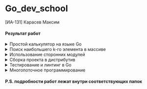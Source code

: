 # Go_dev_school
[ИА-131] Карасев Максим
#### Результат работ
<details><summary>Простой калькулятор на языке Go</summary>
  
  <img src = "https://github.com/100thKing/Go_DEV_School/blob/main/1.%20%D0%9F%D1%80%D0%BE%D1%81%D1%82%D0%BE%D0%B9%20%D0%BA%D0%B0%D0%BB%D1%8C%D0%BA%D1%83%D0%BB%D1%8F%D1%82%D0%BE%D1%80%20%D0%BD%D0%B0%20%D1%8F%D0%B7%D1%8B%D0%BA%D0%B5%20Go/source/Pasted%20image.png">
</details>

<details><summary>Поиск наибольшего k-го элемента в массиве</summary>
  <img src = "https://github.com/100thKing/Go_DEV_School/blob/main/2.%20%D0%9F%D0%BE%D0%B8%D1%81%D0%BA%20%D0%BD%D0%B0%D0%B8%D0%B1%D0%BE%D0%BB%D1%8C%D1%88%D0%B5%D0%B3%D0%BE%20k-%D0%B3%D0%BE%20%D1%8D%D0%BB%D0%B5%D0%BC%D0%B5%D0%BD%D1%82%D0%B0%20%D0%B2%20%D0%BC%D0%B0%D1%81%D1%81%D0%B8%D0%B2%D0%B5/source/Pasted%20image.png">
</details>

<details><summary>Использование сторонних модулей</summary>
  <img src = "https://github.com/100thKing/Go_DEV_School/blob/main/3.%20%D0%98%D1%81%D0%BF%D0%BE%D0%BB%D1%8C%D0%B7%D0%BE%D0%B2%D0%B0%D0%BD%D0%B8%D0%B5%20%D1%81%D1%82%D0%BE%D1%80%D0%BE%D0%BD%D0%BD%D0%B8%D1%85%20%D0%BC%D0%BE%D0%B4%D1%83%D0%BB%D0%B5%D0%B9/source/Pasted%20image.png">
</details>

</details>
<details><summary>Сборка проекта в дистрибутив</summary>
    <details><summary>Tool_compile</summary>
    </details>
    <details><summary>Tags</summary>
      <img src = "https://github.com/100thKing/Go_DEV_School/blob/main/4.%20%D0%A1%D0%B1%D0%BE%D1%80%D0%BA%D0%B0%20%D0%BF%D1%80%D0%BE%D0%B5%D0%BA%D1%82%D0%B0%20%D0%B2%20%D0%B4%D0%B8%D1%81%D1%82%D1%80%D0%B8%D0%B1%D1%83%D1%82%D0%B8%D0%B2/Tags/source/Pasted%20image.png">
    </details>
    <details><summary>Go_Generate</summary>
      <img src = "https://github.com/100thKing/Go_DEV_School/blob/main/4.%20%D0%A1%D0%B1%D0%BE%D1%80%D0%BA%D0%B0%20%D0%BF%D1%80%D0%BE%D0%B5%D0%BA%D1%82%D0%B0%20%D0%B2%20%D0%B4%D0%B8%D1%81%D1%82%D1%80%D0%B8%D0%B1%D1%83%D1%82%D0%B8%D0%B2/Go_Generate/source/Pasted%20image.png">
    </details>
    <details><summary>Embed</summary>
      <img src = "https://github.com/100thKing/Go_DEV_School/blob/main/4.%20%D0%A1%D0%B1%D0%BE%D1%80%D0%BA%D0%B0%20%D0%BF%D1%80%D0%BE%D0%B5%D0%BA%D1%82%D0%B0%20%D0%B2%20%D0%B4%D0%B8%D1%81%D1%82%D1%80%D0%B8%D0%B1%D1%83%D1%82%D0%B8%D0%B2/Embed/source/Pasted%20image.png">
    </details>
</details>

<details><summary>Тестирование и линтинг в Go</summary>
  <img src = "https://github.com/100thKing/Go_DEV_School/blob/main/5.%20%D0%A2%D0%B5%D1%81%D1%82%D0%B8%D1%80%D0%BE%D0%B2%D0%B0%D0%BD%D0%B8%D0%B5%20%D0%B8%20%D0%BB%D0%B8%D0%BD%D1%82%D0%B8%D0%BD%D0%B3%20%D0%B2%20Go/source/Pasted%20image%201.png" name="first">
  
  <img src = "https://github.com/100thKing/Go_DEV_School/blob/main/5.%20%D0%A2%D0%B5%D1%81%D1%82%D0%B8%D1%80%D0%BE%D0%B2%D0%B0%D0%BD%D0%B8%D0%B5%20%D0%B8%20%D0%BB%D0%B8%D0%BD%D1%82%D0%B8%D0%BD%D0%B3%20%D0%B2%20Go/source/Pasted%20image.png" name="second">
</details>

<details><summary> Многопоточное программирование</summary>
  <img src = "https://github.com/100thKing/Go_DEV_School/blob/main/6.%20%D0%9C%D0%BD%D0%BE%D0%B3%D0%BE%D0%BF%D0%BE%D1%82%D0%BE%D1%87%D0%BD%D0%BE%D0%B5%20%D0%BF%D1%80%D0%BE%D0%B3%D1%80%D0%B0%D0%BC%D0%BC%D0%B8%D1%80%D0%BE%D0%B2%D0%B0%D0%BD%D0%B8%D0%B5/source/Pasted%20image.png">
</details>


#### P.S. подробности работ лежат внутри соответствующих папок

